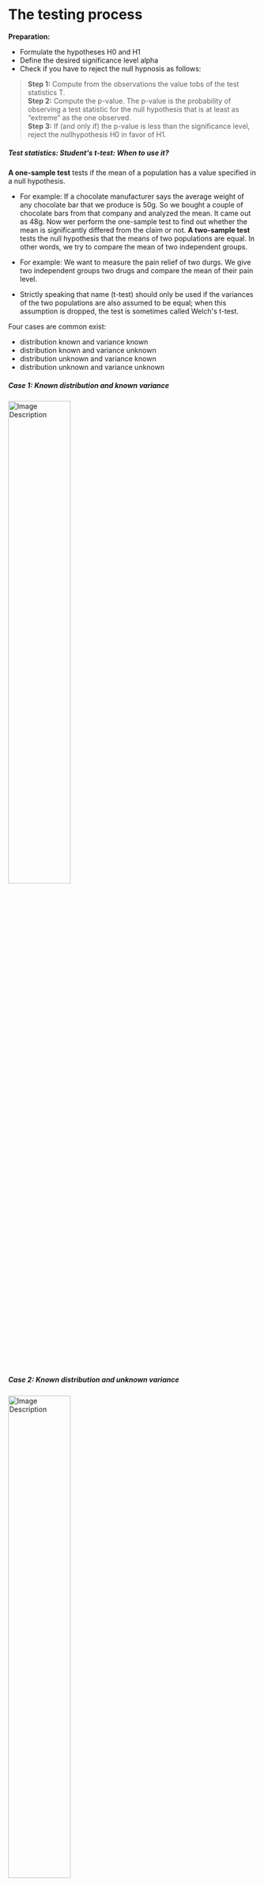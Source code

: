 # The testing process
**Preparation:**
* Formulate the hypotheses H0 and H1
* Define the desired significance level alpha
* Check if you have to reject the null hypnosis as follows:

> **Step 1:** Compute from the observations the value tobs of the test statistics T. <br>
**Step 2:** Compute the p-value. The p-value is the probability of observing a test
statistic for the null hypothesis that is at least as “extreme” as the one
observed. <br>
**Step 3:** If (and only if) the p-value is less than the significance level, reject the nullhypothesis H0 in favor of H1.<br>

##### Test statistics: Student's t-test: When to use it?
**A one-sample test** tests if the mean of a population has a value specified in a null hypothesis.
  * For example: If a chocolate manufacturer says the average weight of any chocolate bar that we produce
    is 50g. So we bought a couple of chocolate bars from that company and analyzed the mean. It came out as
    48g. Now wer perform the one-sample test to find out whether the mean is significantly differed from the
    claim or not.
**A two-sample test** tests the null hypothesis that the means of two populations are equal. In other words,
  we try to compare the mean of two independent groups.
  * For example: We want to measure the pain relief of two durgs. We give two independent groups two drugs
  and compare the mean of their pain level.

* Strictly speaking that name (t-test) should only be used if the variances of the two
populations are also assumed to be equal; when this assumption is dropped, the test
is sometimes called Welch's t-test.

Four cases are common exist:
* distribution known and variance known
* distribution known and variance unknown
* distribution unknown and variance known
* distribution unknown and variance unknown

##### Case 1: Known distribution and known variance
<img src="case_1.png" alt="Image Description" style="width:50%;height:auto;"> <br>

##### Case 2: Known distribution and unknown variance
<img src="case_2.png" alt="Image Description" style="width:50%;height:auto;"> <br>

##### Z-Table
<img src="z_table.png" alt="Image Description" style="width:50%;height:auto;"> <br>

##### Example for a one-sided t-test.
An online source reports that the water consumption per shower is 40 liters. A researcher
believes that the average water consumption µ per shower is above 40 l.
She wants to test this assumption based on a data set containing 64 samples.<br>
**Hints: This one is for the second** 

**Answer:** 
**1. Formulate Hypotheses:**
**Null Hypothesis (H₀):** <br>
μ=40 liters (the average water consumption per shower is 40 liters).<br>
**Alternative Hypothesis (H₁):** <br>
μ>40 liters (the average water consumption per shower is above 40 liters). <br>

**2. Significance level:** <br>
Chosen significance level (α) = 0.05. or 5% <br>

**3. Calculate Test Statistics:** <br>
<img src="test_statistics.png" alt="Image Description" style="width:50%;height:auto;"> <br>

**4. Make decision:** <br>
Compare the calculated z-value with the critical z-value: <br>
* If z>1.645, reject the null hypothesis.
* If z≤1.645, fail to reject the null hypothesis.

Since -> z>z(1-a) which meets the first condition, we reject the null hypothesis. <br>

##### Case 3 & 4: Unknown distribution.
<img src="unknown_distribution.png" alt="Image Description" style="width:50%;height:auto;"> <br>

##### t-test to compare two dependend samples
<img src="dependend_variable.png" alt="Image Description" style="width:50%;height:auto;"> <br>

##### Table for Student-t-test
<img src="t-table.png" alt="Image Description" style="width:50%;height:auto;"> <br>

##### Example for a t-test to compare two dependend samples
* Before intervention (223 259 248 220 287 191 229 270 245 201)
* After intervention (220 244 243 211 299 170 210 276 252 189)
* Difference (3 15 5 9 -12 21 19 -6 -7 12)

<img src="dependent_variable_problem.png" alt="Image Description" style="width:50%;height:auto;"> <br>

**Type 1 Error (False Positive):**<br>
Definition: This error occurs when a null hypothesis that is actually true is incorrectly rejected.<br>
Explanation: Imagine you conduct a hypothesis test and conclude that there is a significant effect or 
difference when, in reality, there is none. It's essentially a "false alarm" or an incorrect positive finding.<br>
**In other words** when you should not have rejected H1, but you did.

**Type 2 Error (False Negative):**<br>
Definition: This error occurs when a null hypothesis that is actually false is not rejected. <br>
Explanation: In this case, you fail to detect a real effect or difference that exists. It's like missing an 
important finding, and it is often associated with not having enough power in a statistical test.<br>
**In other words** when you should have rejected H0, but you did.

**Exam Questions:**<br>
* What is a Type I error?
> Rejecting the null hypothesis when you should not.

* What is a false positive?
> A type 1 error.

* Assume you perform a test and chose to make a statement with a level of confidence 95%. 
How big is the probability of a Type I error?
> 5%.

* Assume you perform a test and chose to make a statement with a level of confidence of 95%. 
Can you say something about the likelihood of a Type II error?
> Correct:No, this is not possible without knowing the characteristics of the overall population.

* Assume you flip a fair coin ten times, and it produces 10 times a head. The null hypothesis is that it is a fair coin. 
If you choose alpha to be 1%, what your conclusion would be, and what error would you make?
> P for ten times head = 0.5^10 = 0.0009765625 = 0.09765625%. This is much less likely than 1%. You would reject H0 even 
if you should not and thus make a Type I error.